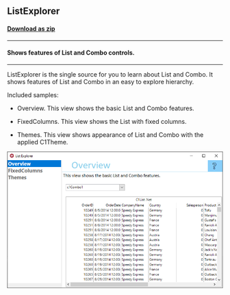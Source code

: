 ## ListExplorer
#### [Download as zip](https://grapecity.github.io/DownGit/#/home?url=https://github.com/GrapeCity/ComponentOne-WinForms-Samples/tree/master/Core\List\CS\ListExplorer)
____
#### Shows features of List and Combo controls.
____
ListExplorer is the single source for you to learn about List and Combo.
It shows features of List and Combo in an easy to explore hierarchy.

Included samples:

* Overview.
  This view shows the basic List and Combo features.

* FixedColumns.
  This view shows the List with fixed columns.

* Themes.
  This view shows appearance of List and Combo with the applied C1Theme.

![screenshot](screenshot.png)
